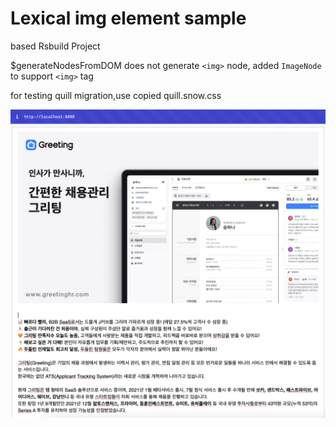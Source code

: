 # Lexical img element sample

based Rsbuild Project

$generateNodesFromDOM does not generate `<img>` node,
added `ImageNode` to support `<img>` tag

for testing quill migration,use copied quill.snow.css

<img src="./assets/sample-image.png"/>
